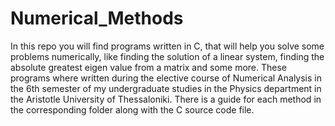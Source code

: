 # Numerical_Methods
In this repo you will find programs written in C, that will help you solve some problems numerically, like finding the solution of a linear system, finding the absolute greatest eigen value from a matrix and some more. These programs where written during the elective course of Numerical Analysis in the 6th semester of my undergraduate studies in the Physics department in the Aristotle University of Thessaloniki. There is a guide for each method in the corresponding folder along with the C source code file.
